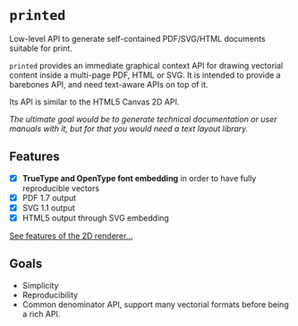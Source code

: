 # `printed`

Low-level API to generate self-contained PDF/SVG/HTML documents suitable for print.

`printed` provides an immediate graphical context API for drawing vectorial content inside a multi-page PDF, HTML or SVG.
It is intended to provide a barebones API, and need text-aware APIs on top of it. 

Its API is similar to the HTML5 Canvas 2D API.

_The ultimate goal would be to generate technical documentation or user manuals with it, but for that you 
would need a text layout library._

## Features

- [x] **TrueType and OpenType font embedding** in order to have fully reproducible vectors
- [x] PDF 1.7 output
- [x] SVG 1.1 output
- [x] HTML5 output through SVG embedding

[See features of the 2D renderer...](https://github.com/p0nce/printed/blob/master/source/pdfd/irenderer.d)

## Goals

- Simplicity
- Reproducibility
- Common denominator API, support many vectorial formats before being a rich API.


